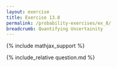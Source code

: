 ```yaml
---
layout: exercise
title: Exercise 13.8
permalink: /probability-exercises/ex_8/
breadcrumb: Quantifying Uncertainity
---
```


{% include mathjax_support %}

<div><i class="arrow-up loader" data-chapter="probability-exercises" data-exercise="ex_8" data-rating="0"></i></div>
{% include_relative question.md %}
